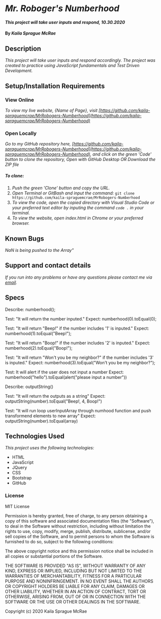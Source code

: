 # _Mr. Roboger's Numberhood_

#### _This project will take user inputs and respond, 10.30.2020_

#### By _**Kaila Sprague McRae**_

## Description

_This project will take user inputs and respond accordingly. The project was created to practice using JavaScript fundamentals and Test Driven Development._

## Setup/Installation Requirements

### View Online

_To view my live website, {Name of Page}, visit [https://github.com/kaila-spraguemcrae/MrRobogers-Numberhood](https://github.com/kaila-spraguemcrae/MrRobogers-Numberhood)_

### Open Locally

_Go to my GitHub repository here, [https://github.com/kaila-spraguemcrae/MrRobogers-Numberhood](https://github.com/kaila-spraguemcrae/MrRobogers-Numberhood), and click on the green 'Code' button to clone the repository, Open with GitHub Desktop OR Download the ZIP file_

##### To clone:
1. _Push the green 'Clone' button and copy the URL._
2. _Open Terminal or GitBash and input the command:_ `git clone https://github.com/kaila-spraguemcrae/MrRobogers-Numberhood`
3. _To view the code, open the copied directory with Visual Studio Code or your preferred text editor by inputing the command `code .` in your terminal._
4. _To view the website, open index.html in Chrome or your preferred browser._

## Known Bugs
_NaN is being pushed to the Array"_

## Support and contact details

_If you run into any problems or have any questions please contact me via [email](mailto:kaila.sprague@icloud.com)._

## Specs
Describe: numberhood();

Test: "It will return the number inputed."
Expect: numberhood(0).toEqual(0);

Test: "It will return "Beep!" if the number includes '1' is inputed."
Expect: numberhood(1).toEqual("Beep!");

Test: "It will return "Boop!" if the number includes '2' is inputed."
Expect: numberhood(2).toEqual("Boop!");

Test: "It will return "Won't you be my neighbor?" if the number includes '3' is inputed."
Expect: numberhood(3).toEqual("Won't you be my neighbor?");

Test: It will alert if the user does not input a number
Expect: numberhood("hello").toEqual(alert("please input a number"))

Describe: outputString()

Test: "It will return the outputs as a string"
Expect: outputString(number).toEqual("Beep!, 4, Boop!")

Test: "It will run loop userInputArray through numhood function and push transformend elements to new array" 
Expect: outputString(number).toEqual(array)

## Technologies Used

_This project uses the following technologies:_

- HTML
- JavaScript
- JQuery
- CSS
- Bootstrap
- GitHub

### License

MIT License

Permission is hereby granted, free of charge, to any person obtaining a copy
of this software and associated documentation files (the "Software"), to deal
in the Software without restriction, including without limitation the rights
to use, copy, modify, merge, publish, distribute, sublicense, and/or sell
copies of the Software, and to permit persons to whom the Software is
furnished to do so, subject to the following conditions:

The above copyright notice and this permission notice shall be included in all
copies or substantial portions of the Software.

THE SOFTWARE IS PROVIDED "AS IS", WITHOUT WARRANTY OF ANY KIND, EXPRESS OR
IMPLIED, INCLUDING BUT NOT LIMITED TO THE WARRANTIES OF MERCHANTABILITY,
FITNESS FOR A PARTICULAR PURPOSE AND NONINFRINGEMENT. IN NO EVENT SHALL THE
AUTHORS OR COPYRIGHT HOLDERS BE LIABLE FOR ANY CLAIM, DAMAGES OR OTHER
LIABILITY, WHETHER IN AN ACTION OF CONTRACT, TORT OR OTHERWISE, ARISING FROM,
OUT OF OR IN CONNECTION WITH THE SOFTWARE OR THE USE OR OTHER DEALINGS IN THE
SOFTWARE.

Copyright (c) 2020 Kaila Sprague McRae